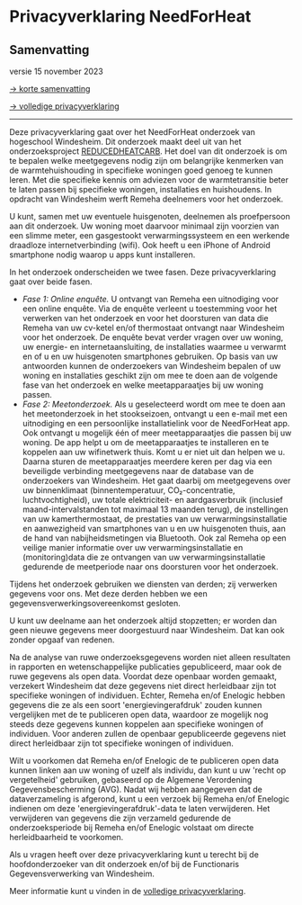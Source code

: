 # Privacyverklaring NeedForHeat

## Samenvatting

versie 15 november 2023

[→ korte samenvatting](../../privacy/)

[→ volledige privacyverklaring](../../privacy-full/)

---

Deze privacyverklaring gaat over het NeedForHeat onderzoek van hogeschool Windesheim. Dit onderzoek maakt deel uit van het onderzoeksproject [REDUCEDHEATCARB](https://edu.nl/gutuc). Het doel van dit onderzoek is om te bepalen welke meetgegevens nodig zijn om belangrijke kenmerken van de warmtehuishouding in specifieke woningen goed genoeg te kunnen leren. Met die specifieke kennis om adviezen voor de warmtetransitie beter te laten passen bij specifieke woningen, installaties en huishoudens. In opdracht van Windesheim werft Remeha deelnemers voor het onderzoek.

U kunt, samen met uw eventuele huisgenoten, deelnemen als proefpersoon aan dit onderzoek. Uw woning moet daarvoor minimaal zijn voorzien van een slimme meter, een gasgestookt verwarmingssysteem en een werkende draadloze internetverbinding (wifi). Ook heeft u een iPhone of Android smartphone nodig waarop u apps kunt installeren.

In het onderzoek onderscheiden we twee fasen. Deze privacyverklaring gaat over beide fasen.

- *Fase 1: Online enquête.*
  U ontvangt van Remeha een uitnodiging voor een online enquête. Via de enquête verleent u toestemming voor het verwerken van het onderzoek en voor het doorsturen van data die Remeha van uw cv-ketel en/of thermostaat ontvangt naar Windesheim voor het onderzoek. De enquête bevat verder vragen over uw woning, uw energie- en internetaansluiting, de installaties waarmee u verwarmt en of u en uw huisgenoten smartphones gebruiken. Op basis van uw antwoorden kunnen de onderzoekers van Windesheim bepalen of uw woning en installaties geschikt zijn om mee te doen aan de volgende fase van het onderzoek en welke meetapparaatjes bij uw woning passen.
- *Fase 2: Meetonderzoek.*
  Als u geselecteerd wordt om mee te doen aan het meetonderzoek in het stookseizoen, ontvangt u een e-mail met een uitnodiging en een persoonlijke installatielink voor de NeedForHeat app. Ook ontvangt u mogelijk één of meer meetapparaatjes die passen bij uw woning. De app helpt u om de meetapparaatjes te installeren en te koppelen aan uw wifinetwerk thuis. Komt u er niet uit dan helpen we u. Daarna sturen de meetapparaatjes meerdere keren per dag via een beveiligde verbinding meetgegevens naar de database van de onderzoekers van Windesheim. Het gaat daarbij om meetgegevens over uw binnenklimaat (binnentemperatuur, CO₂-concentratie, luchtvochtigheid), uw totale elektriciteit- en aardgasverbruik (inclusief maand-intervalstanden tot maximaal 13 maanden terug), de instellingen van uw kamerthermostaat, de prestaties van uw verwarmingsinstallatie en aanwezigheid van smartphones van u en uw huisgenoten thuis, aan de hand van nabijheidsmetingen via Bluetooth. Ook zal Remeha op een veilige manier informatie over uw verwarmingsinstallatie en (monitoring)data die ze ontvangen van uw verwarmingsinstallatie gedurende de meetperiode naar ons doorsturen voor het onderzoek.

Tijdens het onderzoek gebruiken we diensten van derden; zij verwerken gegevens voor ons. Met deze derden hebben we een gegevensverwerkingsovereenkomst gesloten.

U kunt uw deelname aan het onderzoek altijd stopzetten; er worden dan geen nieuwe gegevens meer doorgestuurd naar Windesheim. Dat kan ook zonder opgaaf van redenen.

Na de analyse van ruwe onderzoeksgegevens worden niet alleen resultaten in rapporten en wetenschappelijke publicaties gepubliceerd, maar ook de ruwe gegevens als open data. Voordat deze openbaar worden gemaakt, verzekert Windesheim dat deze gegevens niet direct herleidbaar zijn tot specifieke woningen of individuen. Echter, Remeha en/of Enelogic hebben gegevens die ze als een soort 'energievingerafdruk' zouden kunnen vergelijken met de te publiceren open data, waardoor ze mogelijk nog steeds deze gegevens kunnen koppelen aan specifieke woningen of individuen. Voor anderen zullen de openbaar gepubliceerde gegevens niet direct herleidbaar zijn tot specifieke woningen of individuen.

Wilt u voorkomen dat Remeha en/of Enelogic de te publiceren open data kunnen linken aan uw woning of uzelf als individu, dan kunt u uw 'recht op vergetelheid' gebruiken, gebaseerd op de Algemene Verordening Gegevensbescherming (AVG). Nadat wij hebben aangegeven dat de dataverzameling is afgerond, kunt u een verzoek bij Remeha en/of Enelogic indienen om deze 'energievingerafdruk'-data te laten verwijderen. Het verwijderen van gegevens die zijn verzameld gedurende de onderzoeksperiode bij Remeha en/of Enelogic volstaat om directe herleidbaarheid te voorkomen.

Als u vragen heeft over deze privacyverklaring kunt u terecht bij de hoofdonderzoeker van dit onderzoek en/of bij de Functionaris Gegevensverwerking van Windesheim.

Meer informatie kunt u vinden in de [volledige privacyverklaring](../../privacy-full/).
